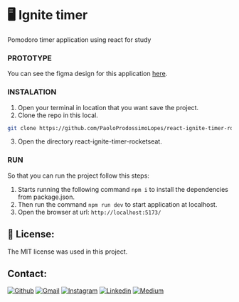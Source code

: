 # 🖥 Ignite timer
Pomodoro timer application using react for study

### PROTOTYPE
You can see the figma design for this application [here](https://www.figma.com/file/DwEyYpHIC5HpQnA03z9Lul/Ignite-Timer-(Community)?node-id=0%3A1&t=9hSkR6bwMsK2SAkK-1).

### INSTALATION
1. Open your terminal in location that you want save the project.
2. Clone the repo in this local.
```sh
git clone https://github.com/PaoloProdossimoLopes/react-ignite-timer-rocketseat.git
```
3. Open the directory react-ignite-timer-rocketseat.
   
### RUN
So that you can run the project follow this steps:
1. Starts running the following command `npm i` to install the dependencies from package.json.
2. Then run the command `npm run dev` to start application at localhost.
3. Open the browser at url: `http://localhost:5173/`


## 📃 License:
The MIT license was used in this project.

## Contact:
[![Github](https://img.shields.io/badge/GitHub-black?style=for-the-badge&logo=github&logoColor=white)](https://github.com/PaoloProdossimoLopes)
[![Gmail](https://img.shields.io/badge/Gmail-black?style=for-the-badge&logo=gmail&logoColor=white)](mailto:paolo.prodossimo.lopes@gmail.com)
[![Instagram](https://img.shields.io/badge/Instagram-black?style=for-the-badge&logo=instagram&logoColor=white)](https://www.instagram.com/ios.dev.br/)
[![Linkedin](https://img.shields.io/badge/LinkedIn-black?style=for-the-badge&logo=linkedin&logoColor=white)](https://www.linkedin.com/in/paoloprodossimolopes/)
[![Medium](https://img.shields.io/badge/Medium-black?style=for-the-badge&logo=medium&logoColor=white)](https://medium.com/@pprodossimo)
